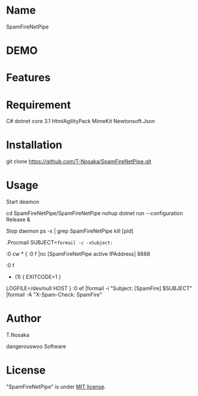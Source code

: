 # Name

SpamFireNetPipe


# DEMO


# Features


# Requirement

C# dotnet core 3.1
HtmlAgilityPack
MimeKit
Newtonsoft.Json

# Installation

git clone https://github.com/T-Nosaka/SpamFireNetPipe.git


# Usage

Start deamon

cd SpamFireNetPipe/SpamFireNetPipe
nohup dotnet run --configuration Release &

Stop daemon
ps -x | grep SpamFireNetPipe
kill [pid]

.Procmail
SUBJECT=`formail -c -xSubject:`

:0 cw
*
{
   :0 f
   |nc [SpamFireNetPipe active IPAddress] 8888

   :0 f
   * (1)
   { EXITCODE=1 }

   LOGFILE=/dev/null
   HOST
}
:0 ef
|formail -i "Subject: [SpamFire] $SUBJECT" |formail -A "X-Spam-Check: SpamFire"


# Author

T.Nosaka

dangerouswoo Software

# License

"SpamFireNetPipe" is under [MIT license](https://en.wikipedia.org/wiki/MIT_License).

